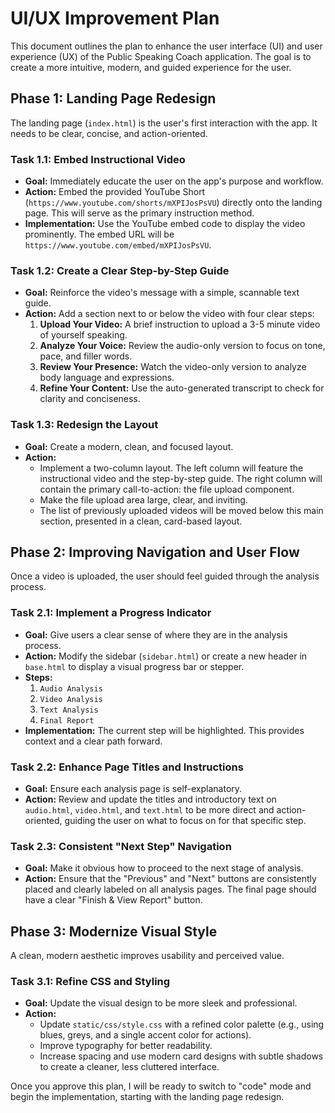 # UI/UX Improvement Plan

This document outlines the plan to enhance the user interface (UI) and user experience (UX) of the Public Speaking Coach application. The goal is to create a more intuitive, modern, and guided experience for the user.

## Phase 1: Landing Page Redesign

The landing page (`index.html`) is the user's first interaction with the app. It needs to be clear, concise, and action-oriented.

### Task 1.1: Embed Instructional Video

-   **Goal:** Immediately educate the user on the app's purpose and workflow.
-   **Action:** Embed the provided YouTube Short (`https://www.youtube.com/shorts/mXPIJosPsVU`) directly onto the landing page. This will serve as the primary instruction method.
-   **Implementation:** Use the YouTube embed code to display the video prominently. The embed URL will be `https://www.youtube.com/embed/mXPIJosPsVU`.

### Task 1.2: Create a Clear Step-by-Step Guide

-   **Goal:** Reinforce the video's message with a simple, scannable text guide.
-   **Action:** Add a section next to or below the video with four clear steps:
    1.  **Upload Your Video:** A brief instruction to upload a 3-5 minute video of yourself speaking.
    2.  **Analyze Your Voice:** Review the audio-only version to focus on tone, pace, and filler words.
    3.  **Review Your Presence:** Watch the video-only version to analyze body language and expressions.
    4.  **Refine Your Content:** Use the auto-generated transcript to check for clarity and conciseness.

### Task 1.3: Redesign the Layout

-   **Goal:** Create a modern, clean, and focused layout.
-   **Action:**
    -   Implement a two-column layout. The left column will feature the instructional video and the step-by-step guide. The right column will contain the primary call-to-action: the file upload component.
    -   Make the file upload area large, clear, and inviting.
    -   The list of previously uploaded videos will be moved below this main section, presented in a clean, card-based layout.

## Phase 2: Improving Navigation and User Flow

Once a video is uploaded, the user should feel guided through the analysis process.

### Task 2.1: Implement a Progress Indicator

-   **Goal:** Give users a clear sense of where they are in the analysis process.
-   **Action:** Modify the sidebar (`sidebar.html`) or create a new header in `base.html` to display a visual progress bar or stepper.
-   **Steps:**
    1.  `Audio Analysis`
    2.  `Video Analysis`
    3.  `Text Analysis`
    4.  `Final Report`
-   **Implementation:** The current step will be highlighted. This provides context and a clear path forward.

### Task 2.2: Enhance Page Titles and Instructions

-   **Goal:** Ensure each analysis page is self-explanatory.
-   **Action:** Review and update the titles and introductory text on `audio.html`, `video.html`, and `text.html` to be more direct and action-oriented, guiding the user on what to focus on for that specific step.

### Task 2.3: Consistent "Next Step" Navigation

-   **Goal:** Make it obvious how to proceed to the next stage of analysis.
-   **Action:** Ensure that the "Previous" and "Next" buttons are consistently placed and clearly labeled on all analysis pages. The final page should have a clear "Finish & View Report" button.

## Phase 3: Modernize Visual Style

A clean, modern aesthetic improves usability and perceived value.

### Task 3.1: Refine CSS and Styling

-   **Goal:** Update the visual design to be more sleek and professional.
-   **Action:**
    -   Update `static/css/style.css` with a refined color palette (e.g., using blues, greys, and a single accent color for actions).
    -   Improve typography for better readability.
    -   Increase spacing and use modern card designs with subtle shadows to create a cleaner, less cluttered interface.

Once you approve this plan, I will be ready to switch to "code" mode and begin the implementation, starting with the landing page redesign.